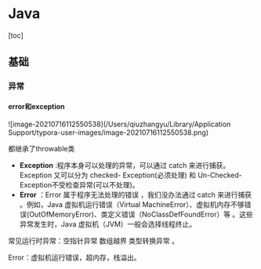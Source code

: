 # Java

[toc]



## 基础

### 异常

#### error和exception

![image-20210716112550538](/Users/qiuzhangyu/Library/Application Support/typora-user-images/image-20210716112550538.png)

都继承了throwable类

- **Exception** :程序本身可以处理的异常，可以通过 catch 来进行捕获。Exception 又可以分为 checked- Exception(必须处理) 和 Un-Checked-Exception不受检查异常(可以不处理)。
- **Error** ：Error 属于程序无法处理的错误 ，我们没办法通过 catch 来进行捕获 。例如，Java 虚拟机运行错误（Virtual MachineError）、虚拟机内存不够错误(OutOfMemoryError)、类定义错误（NoClassDefFoundError）等 。这些异常发生时，Java 虚拟机（JVM）一般会选择线程终止。

常见运行时异常：空指针异常 数组越界 类型转换异常 。

Error：虚拟机运行错误，超内存，栈溢出。





